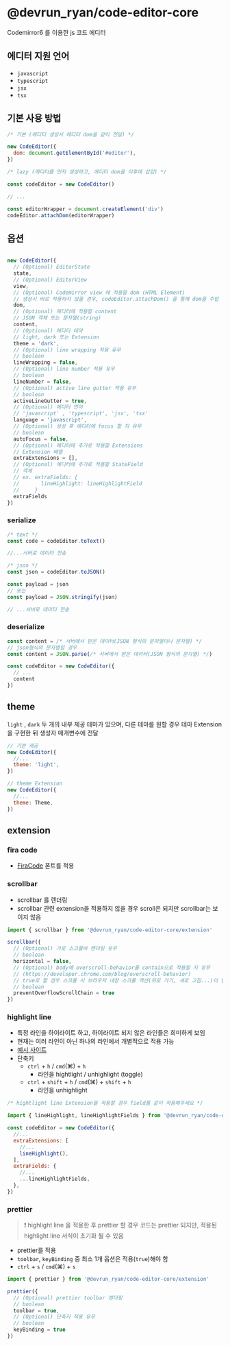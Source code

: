 # @devrun_ryan/code-editor-core

Codemirror6 를 이용한 js 코드 에디터

## 에디터 지원 언어

- `javascript`
- `typescript`
- `jsx`
- `tsx`

## 기본 사용 방법

```js
/* 기본 (에디터 생성시 에디터 dom을 같이 전달) */

new CodeEditor({
  dom: document.getElementById('#editor'),
})

/* lazy (에디터를 먼저 생성하고, 에디터 dom을 이후에 삽입) */

const codeEditor = new CodeEditor()

// ...

const editorWrapper = document.createElement('div')
codeEditor.attachDom(editorWrapper)
```

## 옵션

```js

new CodeEditor({
  // (Optional) EditorState
  state,
  // (Optional) EditorView
  view,
  // (Optional) Codemirror view 에 적용할 dom (HTML Element)
  // 생성시 바로 적용하지 않을 경우, codeEditor.attachDom() 을 통해 dom을 주입
  dom,
  // (Optional) 에디터에 적용할 content
  // JSON 객체 또는 문자열(string)
  content,
  // (Optional) 에디터 테마
  // light, dark 또는 Extension
  theme = 'dark',
  // (Optional) line wrapping 적용 유무
  // boolean
  lineWrapping = false,
  // (Optional) line number 적용 유무
  // boolean
  lineNumber = false,
  // (Optional) active line gutter 적용 유무
  // boolean
  activeLineGutter = true,
  // (Optional) 에디터 언어
  // 'javascript' , 'typescript', 'jsx', 'tsx'
  language = 'javascript',
  // (Optional) 생성 후 에디터에 focus 할 지 유무
  // boolean
  autoFocus = false,
  // (Optional) 에디터에 추가로 적용할 Extensions
  // Extension 배열
  extraExtensions = [],
  // (Optional) 에디터에 추가로 적용할 StateField
  // 객체
  // ex. extraFields: {
  //       lineHighlight: lineHighlightField
  //     }
  extraFields
})

```

### serialize

```js
/* text */
const code = codeEditor.toText()

//...서버로 데이터 전송

/* json */
const json = codeEditor.toJSON()

const payload = json
// 또는
const payload = JSON.stringify(json)

// ...서버로 데이터 전송
```

### deserialize

```js
const content = /* 서버에서 받은 데이터(JSON 형식의 문자열이나 문자열) */
// json형식의 문자열일 경우
const content = JSON.parse(/* 서버에서 받은 데이터(JSON 형식의 문자열) */)

const codeEditor = new CodeEditor({
  // ...
  content
})

```

## theme

`light` , `dark` 두 개의 내부 제공 테마가 있으며, 다른 테마를 원할 경우 테마 Extension을 구현한 뒤 생성자 매개변수에 전달

```js
// 기본 제공
new CodeEditor({
  //...
  theme: 'light',
})

// theme Extension
new CodeEditor({
  //...
  theme: Theme,
})
```

## extension

### fira code

- [FiraCode](https://github.com/tonsky/FiraCode) 폰트를 적용

### scrollbar

- scrollbar 를 렌더링
- scrollbar 관련 extension을 적용하지 않을 경우 scroll은 되지만 scrollbar는 보이지 않음

```js
import { scrollbar } from '@devrun_ryan/code-editor-core/extension'

scrollbar({
  // (Optional) 가로 스크롤바 렌더링 유무
  // boolean
  horizontal = false,
  // (Optional) body에 overscroll-behavior를 contain으로 적용할 지 유무
  // (https://developer.chrome.com/blog/overscroll-behavior)
  // true로 할 경우 스크롤 시 브라우저 내장 스크롤 액션(뒤로 가기, 새로 고침...)이 발생하는 것을 방지
  // boolean
  preventOverflowScrollChain = true
})
```

### highlight line

- 특정 라인을 하이라이트 하고, 하이라이트 되지 않은 라인들은 희미하게 보임
- 현재는 여러 라인이 아닌 하나의 라인에서 개별적으로 적용 가능
- [예시 사이트](https://davidmyers.dev/blog/how-to-build-a-code-editor-with-codemirror-6-and-typescript/introduction#getting-the-most-out-of-the-codemirror-package)
- 단축키
  - `ctrl` + `h` / `cmd`(⌘) + `h`
    - 라인을 hightlight / unhighlight (toggle)
  - `ctrl` + `shift` + `h` / `cmd`(⌘) + `shift` + `h`
    - 라인을 unhighlight

```js
/* hightlight line Extension을 적용할 경우 field를 같이 적용해주세요 */

import { lineHighlight, lineHighlightFields } from '@devrun_ryan/code-editor-core/extension'

const codeEditor = new CodeEditor({
  //...
  extraExtensions: [
    //...
    lineHighlight(),
  ],
  extraFields: {
    //...
    ...lineHighlightFields,
  },
})
```

### prettier

> ❗ highlight line 을 적용한 후 prettier 할 경우 코드는 prettier 되지만, 적용된 highlight line 서식이 초기화 될 수 있음

- prettier를 적용
- `toolbar`, `keyBinding` 중 최소 1개 옵션은 적용(`true`)해야 함
- `ctrl` + `s` / `cmd`(⌘) + `s`

```js
import { prettier } from '@devrun_ryan/code-editor-core/extension'

prettier({
  // (Optional) prettier toolbar 렌더링
  // boolean
  toolbar = true,
  // (Optional) 단축키 적용 유무
  // boolean
  keyBinding = true
})
```
